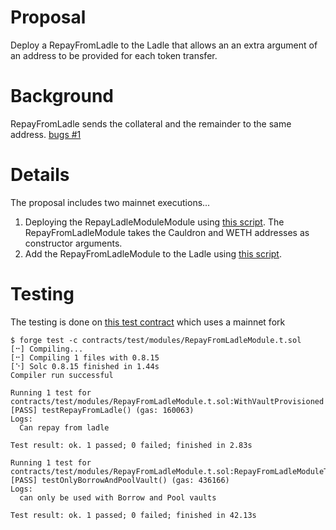 # Proposal 
Deploy a RepayFromLadle to the Ladle that allows an an extra argument of an address to be provided for each token transfer.

# Background
RepayFromLadle sends the collateral and the remainder to the same address. [bugs #1](https://github.com/yieldprotocol/bugs/issues/1)  

# Details
The proposal includes two mainnet executions...
1. Deploying the RepayLadleModuleModule using [this script](https://github.com/yieldprotocol/environments-v2/blob/add-repayFromLadleModule/scripts/governance/add/addModule/addModule.sh). The RepayFromLadleModule takes the Cauldron and WETH addresses as constructor arguments. 
2. Add the RepayFromLadleModule to the Ladle using [this script](https://github.com/yieldprotocol/environments-v2/blob/add-repayFromLadleModule/scripts/governance/add/addModule/addModule.ts).


# Testing
The testing is done on [this test contract](https://github.com/yieldprotocol/vault-v2/blob/master/packages/foundry/contracts/test/modules/RepayFromLadleModule.t.sol) which uses a mainnet fork

```
$ forge test -c contracts/test/modules/RepayFromLadleModule.t.sol
[⠒] Compiling...
[⠒] Compiling 1 files with 0.8.15
[⠑] Solc 0.8.15 finished in 1.44s
Compiler run successful

Running 1 test for contracts/test/modules/RepayFromLadleModule.t.sol:WithVaultProvisioned
[PASS] testRepayFromLadle() (gas: 160063)
Logs:
  Can repay from ladle

Test result: ok. 1 passed; 0 failed; finished in 2.83s

Running 1 test for contracts/test/modules/RepayFromLadleModule.t.sol:RepayFromLadleModuleTest
[PASS] testOnlyBorrowAndPoolVault() (gas: 436166)
Logs:
  can only be used with Borrow and Pool vaults

Test result: ok. 1 passed; 0 failed; finished in 42.13s
```